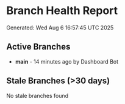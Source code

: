 # Branch Health Report
Generated: Wed Aug  6 16:57:45 UTC 2025

## Active Branches
- **main** - 14 minutes ago by Dashboard Bot

## Stale Branches (>30 days)
No stale branches found
